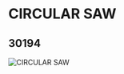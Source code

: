 # CIRCULAR SAW
## 30194
![CIRCULAR SAW](https://lc-www-live-s.legocdn.com/media/bricks/5/2/4113834.jpg)